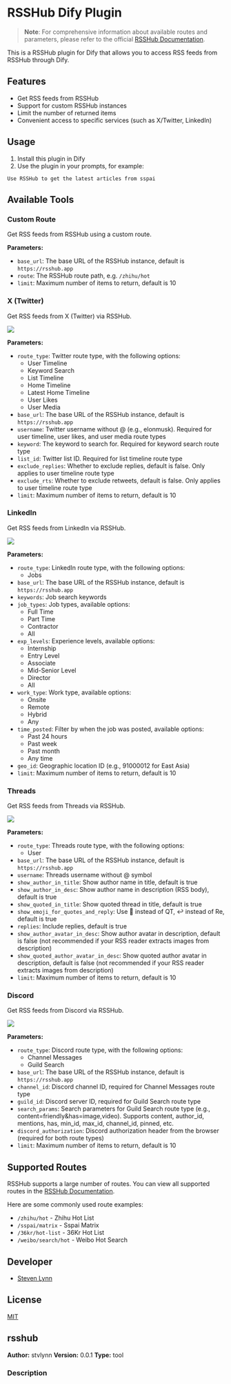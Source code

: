 # RSSHub Dify Plugin

> **Note**: For comprehensive information about available routes and parameters, please refer to the official [RSSHub Documentation](https://docs.rsshub.app/).

This is a RSSHub plugin for Dify that allows you to access RSS feeds from RSSHub through Dify.

## Features

- Get RSS feeds from RSSHub
- Support for custom RSSHub instances
- Limit the number of returned items
- Convenient access to specific services (such as X/Twitter, LinkedIn)

## Usage

1. Install this plugin in Dify
2. Use the plugin in your prompts, for example:

```
Use RSSHub to get the latest articles from sspai
```

## Available Tools

### Custom Route

Get RSS feeds from RSSHub using a custom route.

**Parameters:**
- `base_url`: The base URL of the RSSHub instance, default is `https://rsshub.app`
- `route`: The RSSHub route path, e.g. `/zhihu/hot`
- `limit`: Maximum number of items to return, default is 10

### X (Twitter)

Get RSS feeds from X (Twitter) via RSSHub.

![](./_assets/X.png)

**Parameters:**
- `route_type`: Twitter route type, with the following options:
  - User Timeline
  - Keyword Search
  - List Timeline
  - Home Timeline
  - Latest Home Timeline
  - User Likes
  - User Media
- `base_url`: The base URL of the RSSHub instance, default is `https://rsshub.app`
- `username`: Twitter username without @ (e.g., elonmusk). Required for user timeline, user likes, and user media route types
- `keyword`: The keyword to search for. Required for keyword search route type
- `list_id`: Twitter list ID. Required for list timeline route type
- `exclude_replies`: Whether to exclude replies, default is false. Only applies to user timeline route type
- `exclude_rts`: Whether to exclude retweets, default is false. Only applies to user timeline route type
- `limit`: Maximum number of items to return, default is 10

### LinkedIn

Get RSS feeds from LinkedIn via RSSHub.

![](./_assets/linkedin.png)

**Parameters:**
- `route_type`: LinkedIn route type, with the following options:
  - Jobs
- `base_url`: The base URL of the RSSHub instance, default is `https://rsshub.app`
- `keywords`: Job search keywords
- `job_types`: Job types, available options:
  - Full Time
  - Part Time
  - Contractor
  - All
- `exp_levels`: Experience levels, available options:
  - Internship
  - Entry Level
  - Associate
  - Mid-Senior Level
  - Director
  - All
- `work_type`: Work type, available options:
  - Onsite
  - Remote
  - Hybrid
  - Any
- `time_posted`: Filter by when the job was posted, available options:
  - Past 24 hours
  - Past week
  - Past month
  - Any time
- `geo_id`: Geographic location ID (e.g., 91000012 for East Asia)
- `limit`: Maximum number of items to return, default is 10

### Threads

Get RSS feeds from Threads via RSSHub.

![](./_assets/threads.png)

**Parameters:**
- `route_type`: Threads route type, with the following options:
  - User
- `base_url`: The base URL of the RSSHub instance, default is `https://rsshub.app`
- `username`: Threads username without @ symbol
- `show_author_in_title`: Show author name in title, default is true
- `show_author_in_desc`: Show author name in description (RSS body), default is true
- `show_quoted_in_title`: Show quoted thread in title, default is true
- `show_emoji_for_quotes_and_reply`: Use 🔁 instead of QT, ↩️ instead of Re, default is true
- `replies`: Include replies, default is true
- `show_author_avatar_in_desc`: Show author avatar in description, default is false (not recommended if your RSS reader extracts images from description)
- `show_quoted_author_avatar_in_desc`: Show quoted author avatar in description, default is false (not recommended if your RSS reader extracts images from description)
- `limit`: Maximum number of items to return, default is 10

### Discord

Get RSS feeds from Discord via RSSHub.

![](./_assets/discord.png)

**Parameters:**
- `route_type`: Discord route type, with the following options:
  - Channel Messages
  - Guild Search
- `base_url`: The base URL of the RSSHub instance, default is `https://rsshub.app`
- `channel_id`: Discord channel ID, required for Channel Messages route type
- `guild_id`: Discord server ID, required for Guild Search route type
- `search_params`: Search parameters for Guild Search route type (e.g., content=friendly&has=image,video). Supports content, author_id, mentions, has, min_id, max_id, channel_id, pinned, etc.
- `discord_authorization`: Discord authorization header from the browser (required for both route types)
- `limit`: Maximum number of items to return, default is 10

## Supported Routes

RSSHub supports a large number of routes. You can view all supported routes in the [RSSHub Documentation](https://docs.rsshub.app/).

Here are some commonly used route examples:

- `/zhihu/hot` - Zhihu Hot List
- `/sspai/matrix` - Sspai Matrix
- `/36kr/hot-list` - 36Kr Hot List
- `/weibo/search/hot` - Weibo Hot Search

## Developer

- [Steven Lynn](https://github.com/stvlynn)

## License

[MIT](./LICENSE)

## rsshub

**Author:** stvlynn
**Version:** 0.0.1
**Type:** tool

### Description



